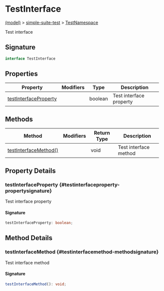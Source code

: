 
# TestInterface

[(model)](./index) &gt; [simple-suite-test](./simple-suite-test) &gt; [TestNamespace](./simple-suite-test/testnamespace-namespace)

Test interface

## Signature

```typescript
interface TestInterface 
```

## Properties

|  Property | Modifiers | Type | Description |
|  --- | --- | --- | --- |
|  [testInterfaceProperty](./simple-suite-test/testnamespace/testinterface-interface#testinterfaceproperty-propertysignature) |  | boolean | Test interface property |

## Methods

|  Method | Modifiers | Return Type | Description |
|  --- | --- | --- | --- |
|  [testInterfaceMethod()](./simple-suite-test/testnamespace/testinterface-interface#testinterfacemethod-methodsignature) |  | void | Test interface method |

## Property Details

### testInterfaceProperty {#testinterfaceproperty-propertysignature}

Test interface property

#### Signature

```typescript
testInterfaceProperty: boolean;
```

## Method Details

### testInterfaceMethod {#testinterfacemethod-methodsignature}

Test interface method

#### Signature

```typescript
testInterfaceMethod(): void;
```
